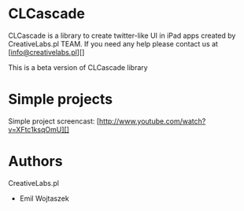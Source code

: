 CLCascade
=========

CLCascade is a library to create twitter-like UI in iPad apps created by CreativeLabs.pl TEAM.
If you need any help please contact us at [info@creativelabs.pl][]

This is a beta version of CLCascade library

Simple projects
===============

Simple project screencast: [http://www.youtube.com/watch?v=XFtc1ksqOmU][]


Authors
=======

CreativeLabs.pl

- Emil Wojtaszek